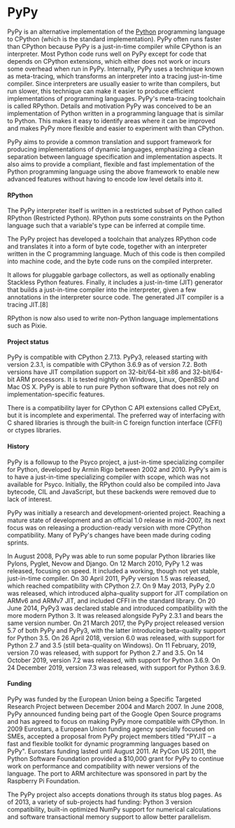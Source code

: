# PyPy

PyPy is an alternative implementation of the [Python](/wiki/Python) programming language to CPython (which is the standard implementation). PyPy often runs faster than CPython because PyPy is a just-in-time compiler while CPython is an interpreter. Most Python code runs well on PyPy except for code that depends on CPython extensions, which either does not work or incurs some overhead when run in PyPy. Internally, PyPy uses a technique known as meta-tracing, which transforms an interpreter into a tracing just-in-time compiler. Since interpreters are usually easier to write than compilers, but run slower, this technique can make it easier to produce efficient implementations of programming languages. PyPy's meta-tracing toolchain is called RPython.
Details and motivation
PyPy was conceived to be an implementation of Python written in a programming language that is similar to Python. This makes it easy to identify areas where it can be improved and makes PyPy more flexible and easier to experiment with than CPython.

PyPy aims to provide a common translation and support framework for producing implementations of dynamic languages, emphasizing a clean separation between language specification and implementation aspects. It also aims to provide a compliant, flexible and fast implementation of the Python programming language using the above framework to enable new advanced features without having to encode low level details into it.

#### RPython
The PyPy interpreter itself is written in a restricted subset of Python called RPython (Restricted Python). RPython puts some constraints on the Python language such that a variable's type can be inferred at compile time.

The PyPy project has developed a toolchain that analyzes RPython code and translates it into a form of byte code, together with an interpreter written in the C programming language. Much of this code is then compiled into machine code, and the byte code runs on the compiled interpreter.

It allows for pluggable garbage collectors, as well as optionally enabling Stackless Python features. Finally, it includes a just-in-time (JIT) generator that builds a just-in-time compiler into the interpreter, given a few annotations in the interpreter source code. The generated JIT compiler is a tracing JIT.[8]

RPython is now also used to write non-Python language implementations such as Pixie.

#### Project status
PyPy is compatible with CPython 2.7.13. PyPy3, released starting with version 2.3.1, is compatible with CPython 3.6.9 as of version 7.2. Both versions have JIT compilation support on 32-bit/64-bit x86 and 32-bit/64-bit ARM processors. It is tested nightly on Windows, Linux, OpenBSD and Mac OS X. PyPy is able to run pure Python software that does not rely on implementation-specific features.

There is a compatibility layer for CPython C API extensions called CPyExt, but it is incomplete and experimental. The preferred way of interfacing with C shared libraries is through the built-in C foreign function interface (CFFI) or ctypes libraries.

#### History
PyPy is a followup to the Psyco project, a just-in-time specializing compiler for Python, developed by Armin Rigo between 2002 and 2010. PyPy's aim is to have a just-in-time specializing compiler with scope, which was not available for Psyco. Initially, the RPython could also be compiled into Java bytecode, CIL and JavaScript, but these backends were removed due to lack of interest.

PyPy was initially a research and development-oriented project. Reaching a mature state of development and an official 1.0 release in mid-2007, its next focus was on releasing a production-ready version with more CPython compatibility. Many of PyPy's changes have been made during coding sprints.

In August 2008, PyPy was able to run some popular Python libraries like Pylons, Pyglet, Nevow and Django.
On 12 March 2010, PyPy 1.2 was released, focusing on speed. It included a working, though not yet stable, just-in-time compiler.
On 30 April 2011, PyPy version 1.5 was released, which reached compatibility with CPython 2.7.
On 9 May 2013, PyPy 2.0 was released, which introduced alpha-quality support for JIT compilation on ARMv6 and ARMv7 JIT, and included CFFI in the standard library.
On 20 June 2014, PyPy3 was declared stable and introduced compatibility with the more modern Python 3. It was released alongside PyPy 2.3.1 and bears the same version number.
On 21 March 2017, the PyPy project released version 5.7 of both PyPy and PyPy3, with the latter introducing beta-quality support for Python 3.5.
On 26 April 2018, version 6.0 was released, with support for Python 2.7 and 3.5 (still beta-quality on Windows).
On 11 February, 2019, version 7.0 was released, with support for Python 2.7 and 3.5.
On 14 October 2019, version 7.2 was released, with support for Python 3.6.9.
On 24 December 2019, version 7.3 was released, with support for Python 3.6.9.

#### Funding
PyPy was funded by the European Union being a Specific Targeted Research Project between December 2004 and March 2007. In June 2008, PyPy announced funding being part of the Google Open Source programs and has agreed to focus on making PyPy more compatible with CPython. In 2009 Eurostars, a European Union funding agency specially focused on SMEs, accepted a proposal from PyPy project members titled "PYJIT – a fast and flexible toolkit for dynamic programming languages based on PyPy". Eurostars funding lasted until August 2011. At PyCon US 2011, the Python Software Foundation provided a $10,000 grant for PyPy to continue work on performance and compatibility with newer versions of the language. The port to ARM architecture was sponsored in part by the Raspberry Pi Foundation.

The PyPy project also accepts donations through its status blog pages. As of 2013, a variety of sub-projects had funding: Python 3 version compatibility, built-in optimized NumPy support for numerical calculations and software transactional memory support to allow better parallelism.